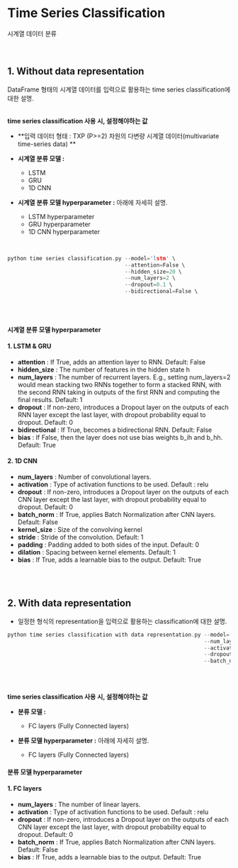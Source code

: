 # Time Series Classification
시계열 데이터 분류
<br><br><br>
## 1. Without data representation

DataFrame 형태의 시계열 데이터를 입력으로 활용하는 time series classification에 대한 설명.
<br>
<br>

**time series classification 사용 시, 설정해야하는 값**

* **입력 데이터 형태 : TXP (P>=2) 차원의 다변량 시계열 데이터(multivariate time-series data) **

* **시계열 분류 모델 :**
  * LSTM
  * GRU
  * 1D CNN 


* **시계열 분류 모델 hyperparameter :** 아래에 자세히 설명.
  * LSTM hyperparameter 
  * GRU hyperparameter 
  * 1D CNN  hyperparameter 
<br>

```c
python time series classification.py --model='lstm' \
                                     --attention=False \
                                     --hidden_size=20 \
                                     --num_layers=2 \
                                     --dropout=0.1 \
                                     --bidirectional=False \
```
<br><br>

#### 시계열 분류 모델 hyperparameter <br>

#### 1. LSTM & GRU
- **attention** : If True, adds an attention layer to RNN. Default: False
- **hidden_size** : The number of features in the hidden state h
- **num_layers** : The number of recurrent layers. E.g., setting num_layers=2 would mean stacking two RNNs together to form a stacked RNN, with the second RNN taking in outputs of the first RNN and computing the final results. Default: 1
- **dropout** : If non-zero, introduces a Dropout layer on the outputs of each RNN layer except the last layer, with dropout probability equal to dropout. Default: 0
- **bidirectional** : If True, becomes a bidirectional RNN. Default: False
- **bias** : If False, then the layer does not use bias weights b_ih and b_hh. Default: True
 
 
 #### 2. 1D CNN
- **num_layers** : Number of convolutional layers.
- **activation** : Type of activation functions to be used. Default : relu
- **dropout** : If non-zero, introduces a Dropout layer on the outputs of each CNN layer except the last layer, with dropout probability equal to dropout. Default: 0
- **batch_norm** : If True, applies Batch Normalization after CNN layers. Default: False
- **kernel_size** : Size of the convolving kernel
- **stride** : Stride of the convolution. Default: 1
- **padding** : Padding added to both sides of the input. Default: 0
- **dilation** : Spacing between kernel elements. Default: 1
- **bias** : If True, adds a learnable bias to the output. Default: True
 

<br><br>
## 2. With data representation
- 일정한 형식의 representation을 입력으로 활용하는 classification에 대한 설명. <br>


```c
python time series classification with data representation.py --model='fc' \
                                                              --num_layers=2 \
                                                              --activation=relu \
                                                              --dropout=0.2 \
                                                              --batch_norm=True
```
<br><br>


**time series classification 사용 시, 설정해야하는 값**

* **분류 모델 :**
  * FC layers (Fully Connected layers)



* **분류 모델 hyperparameter :** 아래에 자세히 설명.
  * FC layers (Fully Connected layers)


#### 분류 모델 hyperparameter <br>

#### 1. FC layers
- **num_layers** : The number of linear layers.
- **activation** : Type of activation functions to be used. Default : relu
- **dropout** : If non-zero, introduces a Dropout layer on the outputs of each CNN layer except the last layer, with dropout probability equal to dropout. Default: 0
- **batch_norm** : If True, applies Batch Normalization after CNN layers. Default: False
- **bias** : If True, adds a learnable bias to the output. Default: True
 

